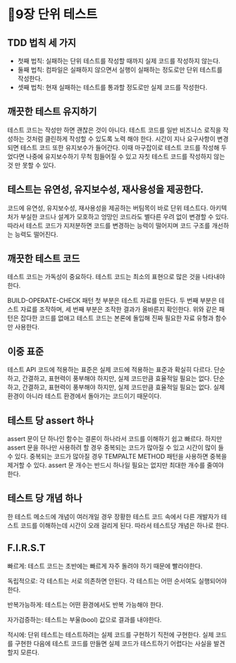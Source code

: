 # 📝9장 단위 테스트

## TDD 법칙 세 가지

- 첫째 법칙: 실패하는 단위 테스트를 작성할 때까지 실제 코드를 작성하지 않는다.
- 둘째 법칙: 컴파일은 실패하지 않으면서 실행이 실패하는 정도로만 단위 테스트를 작성한다.
- 셋째 법칙: 현재 실패하는 테스트를 통과할 정도로만 실제 코드를 작성한다.

## 깨끗한 테스트 유지하기

테스트 코드는 작성만 하면 괜찮은 것이 아니다. 테스트 코드를 일반 비즈니스 로직을 작성하는 것처럼 클린하게 작성할 수 있도록 노력 해야 한다. 시간이 지나 요구사항이 변경되면 테스트 코드 또한 유지보수가 들어간다. 이때 마구잡이로 테스트 코드를 작성해 두었다면 나중에 유지보수하기 무척 힘들어질 수 있고 자칫 테스트 코드를 작성하지 않는 것 만 못할 수 있다.

## 테스트는 유연성, 유지보수성, 재사용성을 제공한다.

코드에 유연성, 유지보수성, 재사용성을 제공하는 버팀목이 바로 단위 테스트다. 아키텍처가 부실한 코드나 설계가 모호하고 엉망인 코드라도 별다른 우려 없이 변경할 수 있다. 따라서 테스트 코드가 지저분하면 코드를 변경하는 능력이 떨어지며 코드 구조를 개선하는 능력도 떨어진다.

## 깨끗한 테스트 코드

테스트 코드는 가독성이 중요하다. 테스트 코드는 최소의 표현으로 많은 것을 나타내야 한다.

BUILD-OPERATE-CHECK 패턴 첫 부분은 테스트 자료를 만든다. 두 번째 부분은 테스트 자료를 조작하며, 세 번째 부분은 조작한 결과가 올바른지 확인한다. 위와 같은 패턴은 잡다한 코드를 없애고 테스트 코드는 본론에 돌입해 진짜 필요한 자료 유형과 함수만 사용한다. 

## 이중 표준

테스트 API 코드에 적용하는 표준은 실제 코드에 적용하는 표준과 확실히 다르다. 단순하고, 간결하고, 표현력이 풍부해야 하지만, 실제 코드만큼 효율적일 필요는 없다. 단순하고, 간결하고, 표현력이 풍부해야 하지만, 실제 코드만큼 효율적일 필요는 없다. 실제 환경이 아니라 테스트 환경에서 돌아가는 코드이기 때문이다.

## 테스트 당 assert 하나

assert 문이 단 하나인 함수는 결론이 하나라서 코드를 이해하기 쉽고 빠르다. 하지만 assert 문을 하나만 사용하려 할 경우 중복되는 코드가 많아질 수 있고 시간이 많이 들 수 있다. 중복되는 코드가 많아질 경우 TEMPALTE METHOD 패턴을 사용하면 중복을 제거할 수 있다. assert 문 개수는 반드시 하나일 필요는 없지만 최대한 개수를 줄여야 한다.

## 테스트 당 개념 하나

한 테스트 메소드에 개념이 여러개일 경우 장황한 테스트 코드 속에서 다른 개발자가 테스트 코드를 이해하는데 시간이 오래 걸리게 된다. 따라서 테스트당 개념은 하나로 한다.

## F.I.R.S.T

빠르게: 테스트 코드는 초반에는 빠르게 자주 돌려야 하기 때문에 빨라야한다.

독립적으로: 각 테스트는 서로 의존하면 안된다. 각 테스트는 어떤 순서여도 실행되어야 한다.

반복가능하게: 테스트는 어떤 환경에서도 반복 가능해야 한다.

자가검증하는:  테스트는 부울(bool) 값으로 결과를 내야한다.

적시에: 단위 테스트는 테스트하려는 실제 코드를 구현하기 직전에 구현한다. 실제 코드를 구현한 다음에 테스트 코드를 만들면 실제 코드가 테스트하기 어렵다는 사실을 발견할지 모른다.

